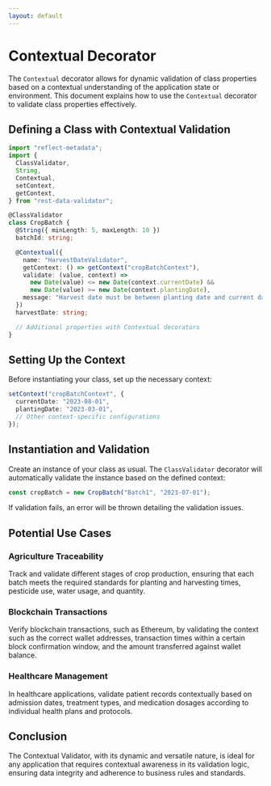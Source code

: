 ```yaml
---
layout: default
---
```


# Contextual Decorator

The `Contextual` decorator allows for dynamic validation of class properties based on a contextual understanding of the application state or environment. This document explains how to use the `Contextual` decorator to validate class properties effectively.

## Defining a Class with Contextual Validation

```typescript
import "reflect-metadata";
import {
  ClassValidator,
  String,
  Contextual,
  setContext,
  getContext,
} from "rest-data-validator";

@ClassValidator
class CropBatch {
  @String({ minLength: 5, maxLength: 10 })
  batchId: string;

  @Contextual({
    name: "HarvestDateValidator",
    getContext: () => getContext("cropBatchContext"),
    validate: (value, context) =>
      new Date(value) <= new Date(context.currentDate) &&
      new Date(value) >= new Date(context.plantingDate),
    message: "Harvest date must be between planting date and current date.",
  })
  harvestDate: string;

  // Additional properties with Contextual decorators
}
```

## Setting Up the Context

Before instantiating your class, set up the necessary context:

```typescript
setContext("cropBatchContext", {
  currentDate: "2023-08-01",
  plantingDate: "2023-03-01",
  // Other context-specific configurations
});
```

## Instantiation and Validation

Create an instance of your class as usual. The `ClassValidator` decorator will automatically validate the instance based on the defined context:

```typescript
const cropBatch = new CropBatch("Batch1", "2023-07-01");
```

If validation fails, an error will be thrown detailing the validation issues.

## Potential Use Cases

### Agriculture Traceability

Track and validate different stages of crop production, ensuring that each batch meets the required standards for planting and harvesting times, pesticide use, water usage, and quantity.

### Blockchain Transactions

Verify blockchain transactions, such as Ethereum, by validating the context such as the correct wallet addresses, transaction times within a certain block confirmation window, and the amount transferred against wallet balance.

### Healthcare Management

In healthcare applications, validate patient records contextually based on admission dates, treatment types, and medication dosages according to individual health plans and protocols.

## Conclusion

The Contextual Validator, with its dynamic and versatile nature, is ideal for any application that requires contextual awareness in its validation logic, ensuring data integrity and adherence to business rules and standards.
